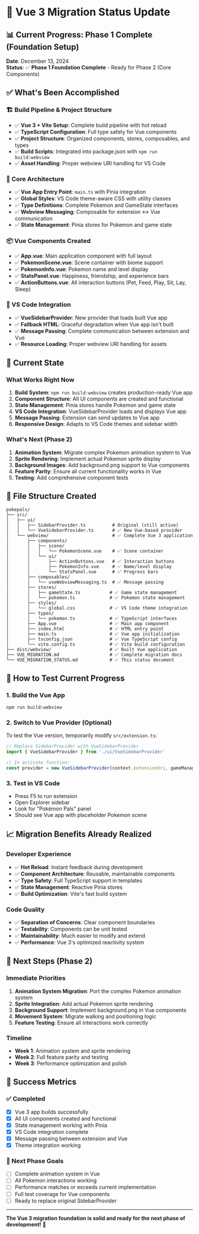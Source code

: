 # 🚀 Vue 3 Migration Status Update

## 📊 Current Progress: Phase 1 Complete (Foundation Setup)

**Date**: December 13, 2024  
**Status**: ✅ **Phase 1 Foundation Complete** - Ready for Phase 2 (Core Components)

## ✅ What's Been Accomplished

### 🏗️ Build Pipeline & Project Structure

- ✅ **Vue 3 + Vite Setup**: Complete build pipeline with hot reload
- ✅ **TypeScript Configuration**: Full type safety for Vue components
- ✅ **Project Structure**: Organized components, stores, composables, and types
- ✅ **Build Scripts**: Integrated into package.json with `npm run build:webview`
- ✅ **Asset Handling**: Proper webview URI handling for VS Code

### 🧩 Core Architecture

- ✅ **Vue App Entry Point**: `main.ts` with Pinia integration
- ✅ **Global Styles**: VS Code theme-aware CSS with utility classes
- ✅ **Type Definitions**: Complete Pokemon and GameState interfaces
- ✅ **Webview Messaging**: Composable for extension ↔ Vue communication
- ✅ **State Management**: Pinia stores for Pokemon and game state

### 📦 Vue Components Created

- ✅ **App.vue**: Main application component with full layout
- ✅ **PokemonScene.vue**: Scene container with biome support
- ✅ **PokemonInfo.vue**: Pokemon name and level display
- ✅ **StatsPanel.vue**: Happiness, friendship, and experience bars
- ✅ **ActionButtons.vue**: All interaction buttons (Pet, Feed, Play, Sit, Lay, Sleep)

### 🔧 VS Code Integration

- ✅ **VueSidebarProvider**: New provider that loads built Vue app
- ✅ **Fallback HTML**: Graceful degradation when Vue app isn't built
- ✅ **Message Passing**: Complete communication between extension and Vue
- ✅ **Resource Loading**: Proper webview URI handling for assets

## 🎯 Current State

### What Works Right Now

1. **Build System**: `npm run build:webview` creates production-ready Vue app
2. **Component Structure**: All UI components are created and functional
3. **State Management**: Pinia stores handle Pokemon and game state
4. **VS Code Integration**: VueSidebarProvider loads and displays Vue app
5. **Message Passing**: Extension can send updates to Vue app
6. **Responsive Design**: Adapts to VS Code themes and sidebar width

### What's Next (Phase 2)

1. **Animation System**: Migrate complex Pokemon animation system to Vue
2. **Sprite Rendering**: Implement actual Pokemon sprite display
3. **Background Images**: Add background.png support to Vue components
4. **Feature Parity**: Ensure all current functionality works in Vue
5. **Testing**: Add comprehensive component tests

## 📁 File Structure Created

```
pokepals/
├── src/
│   ├── ui/
│   │   ├── SidebarProvider.ts          # Original (still active)
│   │   └── VueSidebarProvider.ts       # ✅ New Vue-based provider
│   └── webview/                        # ✅ Complete Vue 3 application
│       ├── components/
│       │   ├── scene/
│       │   │   └── PokemonScene.vue    # ✅ Scene container
│       │   └── ui/
│       │       ├── ActionButtons.vue   # ✅ Interaction buttons
│       │       ├── PokemonInfo.vue     # ✅ Name/level display
│       │       └── StatsPanel.vue      # ✅ Progress bars
│       ├── composables/
│       │   └── useWebviewMessaging.ts  # ✅ Message passing
│       ├── stores/
│       │   ├── gameState.ts           # ✅ Game state management
│       │   └── pokemon.ts             # ✅ Pokemon state management
│       ├── styles/
│       │   └── global.css             # ✅ VS Code theme integration
│       ├── types/
│       │   └── pokemon.ts             # ✅ TypeScript interfaces
│       ├── App.vue                    # ✅ Main app component
│       ├── index.html                 # ✅ HTML entry point
│       ├── main.ts                    # ✅ Vue app initialization
│       ├── tsconfig.json              # ✅ Vue TypeScript config
│       └── vite.config.ts             # ✅ Vite build configuration
├── dist/webview/                      # ✅ Built Vue application
├── VUE_MIGRATION.md                   # ✅ Complete migration docs
└── VUE_MIGRATION_STATUS.md            # ✅ This status document
```

## 🚀 How to Test Current Progress

### 1. Build the Vue App

```bash
npm run build:webview
```

### 2. Switch to Vue Provider (Optional)

To test the Vue version, temporarily modify `src/extension.ts`:

```typescript
// Replace SidebarProvider with VueSidebarProvider
import { VueSidebarProvider } from './ui/VueSidebarProvider'

// In activate function:
const provider = new VueSidebarProvider(context.extensionUri, gameManager)
```

### 3. Test in VS Code

- Press F5 to run extension
- Open Explorer sidebar
- Look for "Pokémon Pals" panel
- Should see Vue app with placeholder Pokemon scene

## 📈 Migration Benefits Already Realized

### Developer Experience

- ✅ **Hot Reload**: Instant feedback during development
- ✅ **Component Architecture**: Reusable, maintainable components
- ✅ **Type Safety**: Full TypeScript support in templates
- ✅ **State Management**: Reactive Pinia stores
- ✅ **Build Optimization**: Vite's fast build system

### Code Quality

- ✅ **Separation of Concerns**: Clear component boundaries
- ✅ **Testability**: Components can be unit tested
- ✅ **Maintainability**: Much easier to modify and extend
- ✅ **Performance**: Vue 3's optimized reactivity system

## 🎯 Next Steps (Phase 2)

### Immediate Priorities

1. **Animation System Migration**: Port the complex Pokemon animation system
2. **Sprite Integration**: Add actual Pokemon sprite rendering
3. **Background Support**: Implement background.png in Vue components
4. **Movement System**: Migrate walking and positioning logic
5. **Feature Testing**: Ensure all interactions work correctly

### Timeline

- **Week 1**: Animation system and sprite rendering
- **Week 2**: Full feature parity and testing
- **Week 3**: Performance optimization and polish

## 🎉 Success Metrics

### ✅ Completed

- [x] Vue 3 app builds successfully
- [x] All UI components created and functional
- [x] State management working with Pinia
- [x] VS Code integration complete
- [x] Message passing between extension and Vue
- [x] Theme integration working

### 🎯 Next Phase Goals

- [ ] Complete animation system in Vue
- [ ] All Pokemon interactions working
- [ ] Performance matches or exceeds current implementation
- [ ] Full test coverage for Vue components
- [ ] Ready to replace original SidebarProvider

---

**The Vue 3 migration foundation is solid and ready for the next phase of development!** 🚀
